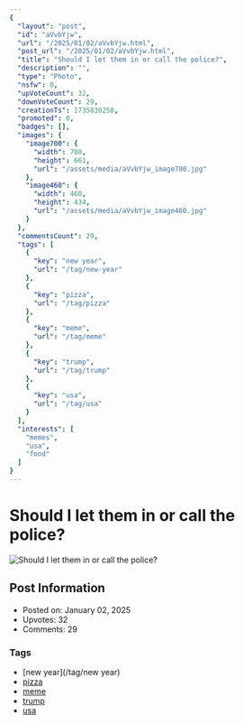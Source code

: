 ```yaml
---
{
  "layout": "post",
  "id": "aVvbYjw",
  "url": "/2025/01/02/aVvbYjw.html",
  "post_url": "/2025/01/02/aVvbYjw.html",
  "title": "Should I let them in or call the police?",
  "description": "",
  "type": "Photo",
  "nsfw": 0,
  "upVoteCount": 32,
  "downVoteCount": 29,
  "creationTs": 1735830258,
  "promoted": 0,
  "badges": [],
  "images": {
    "image700": {
      "width": 700,
      "height": 661,
      "url": "/assets/media/aVvbYjw_image700.jpg"
    },
    "image460": {
      "width": 460,
      "height": 434,
      "url": "/assets/media/aVvbYjw_image460.jpg"
    }
  },
  "commentsCount": 29,
  "tags": [
    {
      "key": "new year",
      "url": "/tag/new-year"
    },
    {
      "key": "pizza",
      "url": "/tag/pizza"
    },
    {
      "key": "meme",
      "url": "/tag/meme"
    },
    {
      "key": "trump",
      "url": "/tag/trump"
    },
    {
      "key": "usa",
      "url": "/tag/usa"
    }
  ],
  "interests": [
    "memes",
    "usa",
    "food"
  ]
}
---
```


# Should I let them in or call the police?

![Should I let them in or call the police?](/assets/media/aVvbYjw_image700.jpg)

## Post Information

- Posted on: January 02, 2025
- Upvotes: 32
- Comments: 29

### Tags

- [new year](/tag/new year)
- [pizza](/tag/pizza)
- [meme](/tag/meme)
- [trump](/tag/trump)
- [usa](/tag/usa)
